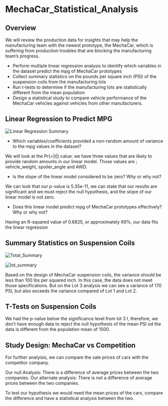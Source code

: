 # MechaCar_Statistical_Analysis

## Overview 

We will review the production data for insights that may help the manufacturing team with the newest prototype, the MechaCar, which is suffering from production troubles that are blocking the manufacturing team’s progress.

- Perform multiple linear regression analysis to identify which variables in the dataset predict the mpg of MechaCar prototypes
- Collect summary statistics on the pounds per square inch (PSI) of the suspension coils from the manufacturing lots
- Run t-tests to determine if the manufacturing lots are statistically different from the mean population
- Design a statistical study to compare vehicle performance of the MechaCar vehicles against vehicles from other manufacturers.


## Linear Regression to Predict MPG

![Linear Regression Summary](https://user-images.githubusercontent.com/78781719/132107738-52f126f2-36dd-4fb8-89e4-e89450cec9c1.PNG)

- Which variables/coefficients provided a non-random amount of variance to the mpg values in the dataset?

We will look at the Pr(>|t|) calue: we have three values that are likely to provide random amounts in our linear model.
Those values are ;  vehicle_weight, spoiler_angle and AWD.

- Is the slope of the linear model considered to be zero? Why or why not?

We can look that our p-value  is 5.35e-11, we can state that our results are significant and we must reject the null hypothesis, and the slope of our linear model is not zero.

- Does this linear model predict mpg of MechaCar prototypes effectively? Why or why not?

Having an R-squared value of 0.6825, or approximately 69%, our data fits the linear regression

## Summary Statistics on Suspension Coils

![Total_Summary](https://user-images.githubusercontent.com/78781719/132108467-882d181b-3e95-4843-b13b-28b7f1c695eb.PNG)

![lot_summary](https://user-images.githubusercontent.com/78781719/132108473-c6aca774-654f-4bd6-9544-777108d4302d.PNG)


Based on the design of MechaCar suspension coils, the variance should be less than 100 lbs per squared inch. 
In this case, the data does not meet those specifications. 
But on the Lot 3 analysis we can see a variance of 170 PSI, but also exceeds the variance compared of Lot 1 and Lot 2.


## T-Tests on Suspension Coils

We had the p-value below the significance level from lot 3 l, therefore,  we don’t have enough data to reject the null hypothesis of the mean PSI od the data is different from the population mean of 1500.

## Study Design: MechaCar vs Competition
For further analyisis, we can compare the sale prices of cars with the competitor company.

Our null Analysis: There is a difference of average prices between the two companies.
Our alternate analysis: There is not a difference of average prices between the two companies.

To test our hypothesis we would need the mean prices of the cars, compare the difference and have a statistical analysis between the two.

